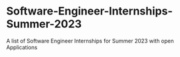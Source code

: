 # Software-Engineer-Internships-Summer-2023
A list of Software Engineer Internships for Summer 2023 with open Applications
